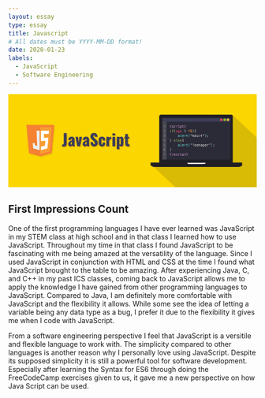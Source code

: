 ```yaml
---
layout: essay
type: essay
title: Javascript
# All dates must be YYYY-MM-DD format!
date: 2020-01-23
labels:
  - JavaScript
  - Software Engineering
---
```


<img class="ui image" src="../images/javascript.png">

## First Impressions Count

One of the first programming languages I have ever learned was JavaScript in my STEM class at high school and in that class I learned how to use JavaScript. Throughout my time in that class I found JavaScript to be fascinating with me being amazed at the versatility of the language. Since I used JavaScript in conjunction with HTML and CSS at the time I found what JavaScript brought to the table to be amazing. After experiencing Java, C, and C++ in my past ICS classes, coming back to JavaScript allows me to apply the knowledge I have gained from other programming languages to JavaScript. Compared to Java, I am definitely more comfortable with JavaScript and the flexibility it allows. While some see the idea of letting a variable being any data type as a bug, I prefer it due to the flexibility it gives me when I code with JavaScript. 

From a software engineering perspective I feel that JavaScript is a versitile and flexible language to work with. The simplicity compared to other languages is another reason why I personally love using JavaScript. Despite its supposed simplicity it is still a powerful tool for software development. Especially after learning the Syntax for ES6 through doing the FreeCodeCamp exercises given to us, it gave me a new perspective on how Java Script can be used.

## 
